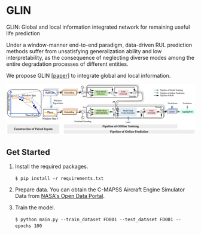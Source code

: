 # GLIN
GLIN: Global and local information integrated network for remaining useful life prediction

Under a window-manner end-to-end paradigm, data-driven RUL prediction methods suffer from unsatisfying generalization ability and low interpretability, as the consequence of neglecting diverse modes among the entire degradation processes of different entities.

We propose GLIN [[paper]](https://doi.org/10.1016/j.engappai.2023.106956) to integrate global and local information. 

![image](https://github.com/zacchen14/RUL_GLIN/blob/main/pic/GLIN_pipeline.png)

## Get Started
1. Install the required packages.
   
   ``$ pip install -r requirements.txt``

2. Prepare data. You can obtain the C-MAPSS Aircraft Engine Simulator Data from [NASA's Open Data Portal](https://www.nasa.gov/content/prognostics-center-of-excellence-data-set-repository). 

3. Train the model.

   `$ python main.py --train_dataset FD001 --test_dataset FD001 --epochs 100`
